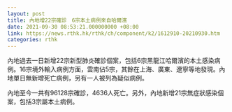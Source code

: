 ```yaml
---
layout: post
title: 內地增22宗確診　6宗本土病例來自哈爾濱
date: 2021-09-30 08:53:21.000000000 +08:00
link: https://news.rthk.hk/rthk/ch/component/k2/1612910-20210930.htm
categories: rthk
---
```


內地過去一日新增22宗新型肺炎確診個案，包括6宗黑龍江哈爾濱的本土感染病例。16宗境外輸入病例方面，雲南佔5宗，其餘在上海、廣東、遼寧等地發現。內地單日無新增死亡病例，另有一人被列為疑似病例。

內地至今一共有96128宗確診，4636人死亡。另外，內地新增21宗無症狀感染個案，包括3宗屬本土病例。
